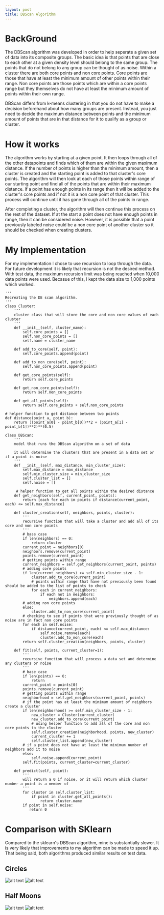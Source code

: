 ```yaml
---
layout: post
title: DBScan Algorithm
---
```


# BackGround

The DBScan algorithm was developed in order to help seperate a given set of data into its composite groups. The basic idea is that points that are close to each other at a given density level should belong to the same group. The points that do not belong to any group can be thought of as noise. Within a cluster there are both core points and non core points. Core points are those that have at least the minimum amount of other points within their range. Non core points are those points which are within a core points range but they themselves do not have at least the minimum amount of points within their own range.

DBScan differs from k-means clustering in that you do not have to make a decision beforehand about how many groups are present. Instead, you just need to decide the maximum distance between points and the minimum amount of points that are in that distance for it to qualify as a group or cluster.

# How it works

The algorithm works by starting at a given point. It then loops through all of the other datapoints and finds which of them are within the given maximum distance. If the number of points is higher than the minimum amount, then a cluster is created and the starting point is added to that cluster's core points. The algorithm will then look at each of those points within range of our starting point and find all of the points that are within their maximum distance. If a point has enough points in its range then it will be added to the cluster's core points and if not it is a non core point of that cluster. This process will continue until it has gone through all of the points in range. 

After completing a cluster, the algorithm will then continue this process on the rest of the dataset. If at the start a point does not have enough points in range, then it can be considered noise. However, it is possible that a point previously labeled noise could be a non core point of another cluster so it should be checked when creating clusters.

# My Implementation

For my implementation I chose to use recursion to loop through the data. For future development it is likely that recursion is not the desired method. With test data, the maximum recursion limit was being reached when 10,000 data points were used. Becasue of this, I kept the data size to 1,000 points which worked.

```
'''
Recreating the DB scan algorithm.
'''
class Cluster:
    '''
    cluster class that will store the core and non core values of each cluster
    '''
    def __init__(self, cluster_name):
        self.core_points = []
        self.non_core_points = []
        self.name = cluster_name
        
    def add_to_core(self, point):
        self.core_points.append(point)

    def add_to_non_core(self, point):
        self.non_core_points.append(point)

    def get_core_points(self):
        return self.core_points

    def get_non_core_points(self):
        return self.non_core_points

    def get_all_points(self):
        return self.core_points + self.non_core_points

# helper function to get distance between two points
def distance(point_a, point_b):
    return ((point_a[0] - point_b[0])**2 + (point_a[1] - point_b[1])**2)**(0.5)

class DBScan:
    '''
    model that runs the DBScan algorithm on a set of data

    it will determine the clusters that are present in a data set or if a point is noise
    '''
    def __init__(self, max_distance, min_cluster_size):
        self.max_distance = max_distance
        self.min_cluster_size = min_cluster_size
        self.cluster_list = []
        self.noise = []

     # helper function to get all points within the desired distance
    def get_neighbors(self, current_point, points):
        return [each for each in points if distance(current_point, each) <= self.max_distance]

    def cluster_creation(self, neighbors, points, cluster):
        '''
        recursive function that will take a cluster and add all of its core and non core points
        '''
        # base case
        if len(neighbors) == 0:
            return cluster
        current_point = neighbors[0]
        neighbors.remove(current_point)
        points.remove(current_point)
        # getting points within range
        current_neighbors = self.get_neighbors(current_point, points)
        # adding core points
        if len(current_neighbors) >= self.min_cluster_size - 1:
            cluster.add_to_core(current_point)
            # points within range that have not previously been found should be added to the list of points to check
            for each in current_neighbors:
                if each not in neighbors:
                    neighbors.append(each)
        # adding non core points
        else:
            cluster.add_to_non_core(current_point)
        # checking to see if points that were previously thought of as noise are in fact non core points
        for each in self.noise:
            if distance(current_point, each) <= self.max_distance:
                self.noise.remove(each)
                cluster.add_to_non_core(each)
        return self.cluster_creation(neighbors, points, cluster)

    def fit(self, points, current_cluster=1):
        '''
        recursive function that will process a data set and determine any clusters or noise
        '''
        # base case
        if len(points) == 0:
            return
        current_point = points[0]
        points.remove(current_point)
        # getting points within range
        neighborhood = self.get_neighbors(current_point, points)
        # if the point has at least the minimum amount of neighbors create a cluster
        if len(neighborhood) >= self.min_cluster_size - 1:
            new_cluster = Cluster(current_cluster)
            new_cluster.add_to_core(current_point)
            # using helper function to add all of the core and non core points to the cluster
            self.cluster_creation(neighborhood, points, new_cluster)
            current_cluster += 1
            self.cluster_list.append(new_cluster)
        # if a point does not have at least the minimum number of neighbors add it to noise
        else:
            self.noise.append(current_point)        
        self.fit(points, current_cluster=current_cluster)

    def predict(self, point):
        '''
        will return a 0 if noise, or it will return which cluster number a point is a member of        
        '''
        for cluster in self.cluster_list:
            if point in cluster.get_all_points():
                return cluster.name
        if point in self.noise:
           return 0   
```

# Comparison with SKlearn

Compared to the sklearn's DBScan algorithm, mine is substantially slower. It is very likely that improvements to my algorithm can be made to speed it up. That being said, both algorithms produced similar results on test data.
## Circles
![alt text](/img/1.png)
![alt text](/img/2.png)
## Half Moons
![alt text](/img/3.png)
![alt text](/img/4.png)

